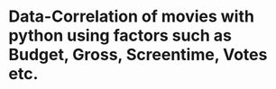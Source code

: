 # Data-Correlation of movies with python using factors such as Budget, Gross, Screentime, Votes etc.
